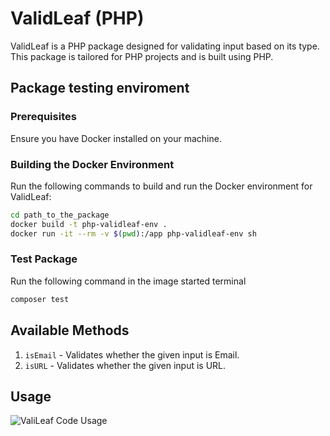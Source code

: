 # ValidLeaf (PHP)

ValidLeaf is a PHP package designed for validating input based on its type. This package is tailored for PHP projects and is built using PHP.

## Package testing enviroment

### Prerequisites

Ensure you have Docker installed on your machine.

### Building the Docker Environment

Run the following commands to build and run the Docker environment for ValidLeaf:

```bash
cd path_to_the_package
docker build -t php-validleaf-env .
docker run -it --rm -v $(pwd):/app php-validleaf-env sh
```

### Test Package

Run the following command in the image started terminal

```bash
composer test
```

## Available Methods

1. `isEmail` - Validates whether the given input is Email.
1. `isURL` - Validates whether the given input is URL.

## Usage

![ValiLeaf Code Usage](https://github.com/suryapal-dev/dummy-assets/blob/main/ray-so-export.png?raw=true)